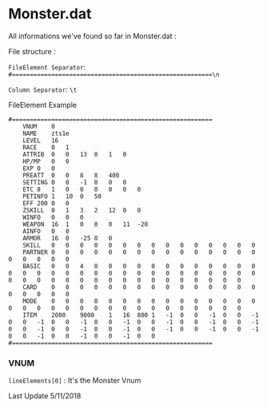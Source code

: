 # Monster.dat

All informations we've found so far in Monster.dat :


File structure :

`FileElement Separator`: `#========================================================\n`

`Column Separator`: `\t`


FileElement Example
```
#========================================================
	VNUM	0
	NAME	zts1e
	LEVEL	16
	RACE	0	1
	ATTRIB	0	0	13	0	1	0
	HP/MP	0	0
	EXP	0	0
	PREATT	0	0	8	8	400
	SETTING	0	0	-1	0	0	0
	ETC	8	1	0	0	0	0	0	0
	PETINFO	1	10	0	50
	EFF	200	0	0
	ZSKILL	0	1	3	2	12	0	0
	WINFO	0	0	0
	WEAPON	16	1	0	0	0	11	-20
	AINFO	0	0
	ARMOR	16	0	-25	0	0
	SKILL	0	0	0	0	0	0	0	0	0	0	0	0	0	0	0
	PARTNER	0	0	0	0	0	0	0	0	0	0	0	0	0	0	0	0	0	0	0	0
	BASIC	0	0	4	0	0	0	0	0	0	0	0	0	0	0	0	0	0	0	0	0	0	0	0	0	0	0	0	0	0	0	0	0	0	0	0	0	0	0	0	0	0	0	0	0	0	0	0	0	0	0
	CARD	0	0	0	0	0	0	0	0	0	0	0	0	0	0	0	0	0	0	0	0
	MODE	0	0	0	0	0	0	0	0	0	0	0	0	0	0	0	0	0	0	0	0	0	0	0	0	0	0	0	0	0	0	0	0
	ITEM	2000	9000	1	16	800	1	-1	0	0	-1	0	0	-1	0	0	-1	0	0	-1	0	0	-1	0	0	-1	0	0	-1	0	0	-1	0	0	-1	0	0	-1	0	0	-1	0	0	-1	0	0	-1	0	0	-1	0	0	-1	0	0	-1	0	0	-1	0	0
#========================================================
```


### VNUM
`lineElements[0]` : It's the Monster Vnum

Last Update 5/11/2018